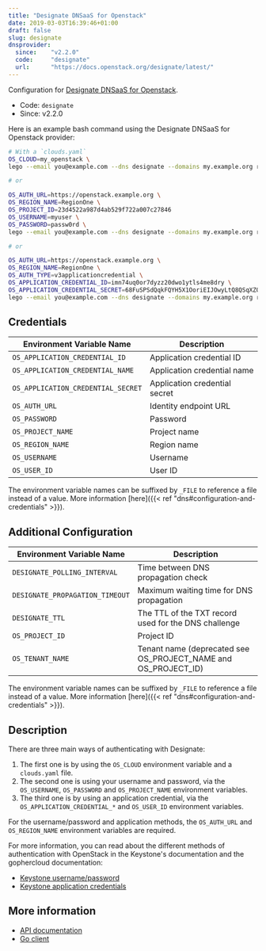 ```yaml
---
title: "Designate DNSaaS for Openstack"
date: 2019-03-03T16:39:46+01:00
draft: false
slug: designate
dnsprovider:
  since:    "v2.2.0"
  code:     "designate"
  url:      "https://docs.openstack.org/designate/latest/"
---
```


<!-- THIS DOCUMENTATION IS AUTO-GENERATED. PLEASE DO NOT EDIT. -->
<!-- providers/dns/designate/designate.toml -->
<!-- THIS DOCUMENTATION IS AUTO-GENERATED. PLEASE DO NOT EDIT. -->


Configuration for [Designate DNSaaS for Openstack](https://docs.openstack.org/designate/latest/).


<!--more-->

- Code: `designate`
- Since: v2.2.0


Here is an example bash command using the Designate DNSaaS for Openstack provider:

```bash
# With a `clouds.yaml`
OS_CLOUD=my_openstack \
lego --email you@example.com --dns designate --domains my.example.org run

# or

OS_AUTH_URL=https://openstack.example.org \
OS_REGION_NAME=RegionOne \
OS_PROJECT_ID=23d4522a987d4ab529f722a007c27846
OS_USERNAME=myuser \
OS_PASSWORD=passw0rd \
lego --email you@example.com --dns designate --domains my.example.org run

# or

OS_AUTH_URL=https://openstack.example.org \
OS_REGION_NAME=RegionOne \
OS_AUTH_TYPE=v3applicationcredential \
OS_APPLICATION_CREDENTIAL_ID=imn74uq0or7dyzz20dwo1ytls4me8dry \
OS_APPLICATION_CREDENTIAL_SECRET=68FuSPSdQqkFQYH5X1OoriEIJOwyLtQ8QSqXZOc9XxFK1A9tzZT6He2PfPw0OMja \
lego --email you@example.com --dns designate --domains my.example.org run
```




## Credentials

| Environment Variable Name | Description |
|-----------------------|-------------|
| `OS_APPLICATION_CREDENTIAL_ID` | Application credential ID |
| `OS_APPLICATION_CREDENTIAL_NAME` | Application credential name |
| `OS_APPLICATION_CREDENTIAL_SECRET` | Application credential secret |
| `OS_AUTH_URL` | Identity endpoint URL |
| `OS_PASSWORD` | Password |
| `OS_PROJECT_NAME` | Project name |
| `OS_REGION_NAME` | Region name |
| `OS_USERNAME` | Username |
| `OS_USER_ID` | User ID |

The environment variable names can be suffixed by `_FILE` to reference a file instead of a value.
More information [here]({{< ref "dns#configuration-and-credentials" >}}).


## Additional Configuration

| Environment Variable Name | Description |
|--------------------------------|-------------|
| `DESIGNATE_POLLING_INTERVAL` | Time between DNS propagation check |
| `DESIGNATE_PROPAGATION_TIMEOUT` | Maximum waiting time for DNS propagation |
| `DESIGNATE_TTL` | The TTL of the TXT record used for the DNS challenge |
| `OS_PROJECT_ID` | Project ID |
| `OS_TENANT_NAME` | Tenant name (deprecated see OS_PROJECT_NAME and OS_PROJECT_ID) |

The environment variable names can be suffixed by `_FILE` to reference a file instead of a value.
More information [here]({{< ref "dns#configuration-and-credentials" >}}).

## Description

There are three main ways of authenticating with Designate:

1. The first one is by using the `OS_CLOUD` environment variable and a `clouds.yaml` file.
2. The second one is using your username and password, via the `OS_USERNAME`, `OS_PASSWORD` and `OS_PROJECT_NAME` environment variables.
3. The third one is by using an application credential, via the `OS_APPLICATION_CREDENTIAL_*` and `OS_USER_ID` environment variables.

For the username/password and application methods, the `OS_AUTH_URL` and `OS_REGION_NAME` environment variables are required.

For more information, you can read about the different methods of authentication with OpenStack in the Keystone's documentation and the gophercloud documentation:

- [Keystone username/password](https://docs.openstack.org/keystone/latest/user/supported_clients.html)
- [Keystone application credentials](https://docs.openstack.org/keystone/latest/user/application_credentials.html)



## More information

- [API documentation](https://docs.openstack.org/designate/latest/)
- [Go client](https://pkg.go.dev/github.com/gophercloud/gophercloud/openstack/dns/v2)

<!-- THIS DOCUMENTATION IS AUTO-GENERATED. PLEASE DO NOT EDIT. -->
<!-- providers/dns/designate/designate.toml -->
<!-- THIS DOCUMENTATION IS AUTO-GENERATED. PLEASE DO NOT EDIT. -->
